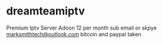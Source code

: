 # dreamteamiptv
Premium Iptv Server Adoon
12 per month sub
email or skpye marksmithtech@outlook.com
bitcoin and paypal taken
